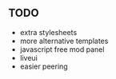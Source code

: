 ## TODO ##

* extra stylesheets
* more alternative templates
* javascript free mod panel
* liveui 
* easier peering
